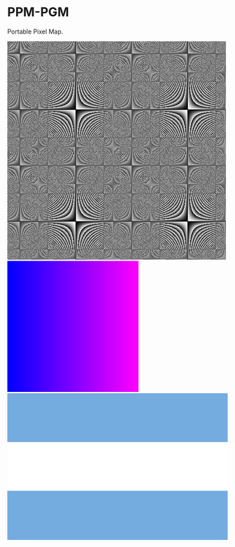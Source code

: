 # PPM-PGM
Portable Pixel Map.

![primera imagen](./firstimage.png)
![graduado](./gradient.png)
![argentina-flag](./bandera_argentina.png)